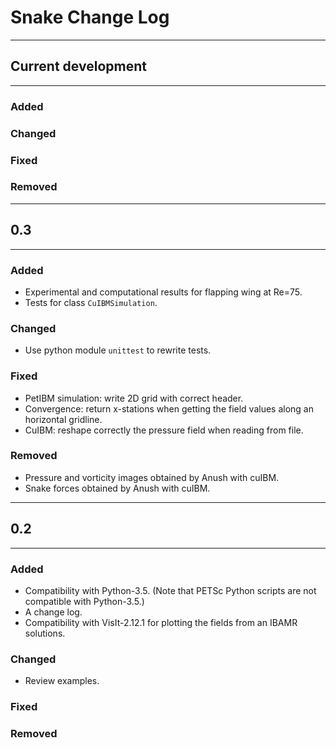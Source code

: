 # Snake Change Log

---

## Current development

---

### Added

### Changed

### Fixed

### Removed

---

## 0.3

---

### Added
* Experimental and computational results for flapping wing at Re=75.
* Tests for class `CuIBMSimulation`.

### Changed
* Use python module `unittest` to rewrite tests.

### Fixed
* PetIBM simulation: write 2D grid with correct header.
* Convergence: return x-stations when getting the field values along an horizontal gridline.
* CuIBM: reshape correctly the pressure field when reading from file.

### Removed
* Pressure and vorticity images obtained by Anush with cuIBM.
* Snake forces obtained by Anush with cuIBM.

---

## 0.2

---

### Added

* Compatibility with Python-3.5. (Note that PETSc Python scripts are not compatible with Python-3.5.)
* A change log.
* Compatibility with VisIt-2.12.1 for plotting the fields from an IBAMR solutions.

### Changed

* Review examples.

### Fixed


### Removed


